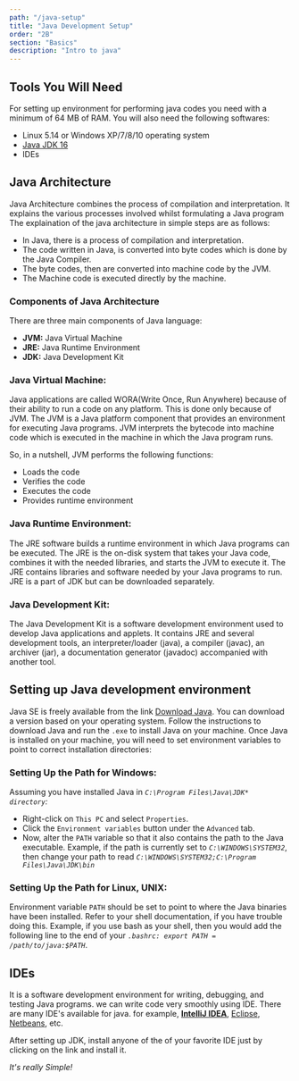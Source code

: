 ```yaml
---
path: "/java-setup"
title: "Java Development Setup"
order: "2B"
section: "Basics"
description: "Intro to java"
---
```


## Tools You Will Need

For setting up environment for performing java codes you need with a minimum of 64 MB of RAM.
You will also need the following softwares:
- Linux 5.14 or Windows XP/7/8/10 operating system
- [Java JDK 16](https://www.oracle.com/java/technologies/javase-jdk16-downloads.html)
- IDEs


## Java Architecture
Java Architecture combines the process of compilation and interpretation. It explains the various processes involved whilst formulating a Java program
The explaination of  the java architecture in simple steps are as follows:

- In Java, there is a process of compilation and interpretation.
- The code written in Java, is converted into byte codes which is done by the Java Compiler.
- The byte codes, then are converted into machine code by the JVM.
- The Machine code is executed directly by the machine.

### Components of Java Architecture
There are three main components of Java language:

- **JVM:** Java Virtual Machine 
- **JRE:** Java Runtime Environment 
- **JDK:** Java Development Kit

### Java Virtual Machine:
Java applications are called WORA(Write Once, Run Anywhere) because of their ability to run a code on any platform. This is done only because of JVM. The JVM is a Java platform component that provides an environment for executing Java programs. JVM interprets the bytecode into machine code which is executed in the machine in which the Java program runs.

So, in a nutshell, JVM performs the following functions:
- Loads the code
- Verifies the code
- Executes the code
- Provides runtime environment

### Java Runtime Environment:
The JRE software builds a runtime environment in which Java programs can be executed. The JRE is the on-disk system that takes your Java code, combines it with the needed libraries, and starts the JVM to execute it. The JRE contains libraries and software needed by your Java programs to run. JRE is a part of JDK but can be downloaded separately.

### Java Development Kit:
The Java Development Kit is a software development environment used to develop Java applications and applets. It contains JRE and several development tools, an interpreter/loader (java), a compiler (javac), an archiver (jar), a documentation generator (javadoc) accompanied with another tool.


## Setting up Java development environment

Java SE is freely available from the link [Download Java](https://www.oracle.com/java/technologies/javase/javase-jdk8-downloads.html). You can download a version based on your 
operating system. Follow the instructions to download Java and run the `.exe` to install Java on your machine. Once Java is installed on your machine, you will need to set 
environment variables to point to correct installation directories:

### Setting Up the Path for Windows:

Assuming you have installed Java in *`C:\Program Files\Java\JDK* directory`:*
- Right-click on `This PC` and select `Properties`.
- Click the `Environment variables` button under the `Advanced` tab.
- Now, alter the `PATH` variable so that it also contains the path to the Java executable. Example, if the path is currently set to *`C:\WINDOWS\SYSTEM32`*, then change your 
path to read *`C:\WINDOWS\SYSTEM32;C:\Program Files\Java\JDK\bin`*

### Setting Up the Path for Linux, UNIX:

Environment variable `PATH` should be set to point to where the Java binaries have been installed. Refer to your shell documentation, if you have trouble doing this. Example, if
you use bash as your shell, then you would add the following line to the end of your *`.bashrc: export PATH = /path/to/java:$PATH`*.


## IDEs

It is a software development environment for writing, debugging, and testing Java programs. we can write code very smoothly using IDE. There are many IDE's available for java. for example, **[IntelliJ IDEA](https://www.jetbrains.com/idea/)**, [Eclipse](https://www.eclipse.org/downloads/), [Netbeans](https://netbeans.apache.org/download/nb120/nb120.html), etc.


After setting up JDK, install anyone of the of your favorite IDE just by clicking on the link and install it.


*It's really Simple!*
